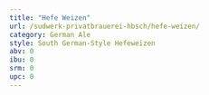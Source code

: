 ```yaml
---
title: "Hefe Weizen"
url: /sudwerk-privatbrauerei-hbsch/hefe-weizen/
category: German Ale
style: South German-Style Hefeweizen
abv: 0
ibu: 0
srm: 0
upc: 0
---
```


